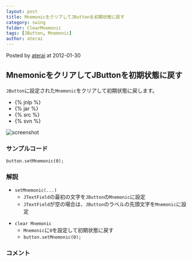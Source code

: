 ```yaml
---
layout: post
title: MnemonicをクリアしてJButtonを初期状態に戻す
category: swing
folder: ClearMnemonic
tags: [JButton, Mnemonic]
author: aterai
---
```


Posted by [aterai](http://terai.xrea.jp/aterai.html) at 2012-01-30

## MnemonicをクリアしてJButtonを初期状態に戻す
`JButton`に設定された`Mnemonic`をクリアして初期状態に戻します。

- {% jnlp %}
- {% jar %}
- {% src %}
- {% svn %}

<!-- dummy comment line for breaking list -->

![screenshot](https://lh4.googleusercontent.com/-VBCuKbB3hhs/TyZJM3aWNzI/AAAAAAAABIg/01Dscav-qV4/s800/ClearMnemonic.png)

### サンプルコード
<pre class="prettyprint"><code>button.setMnemonic(0);
</code></pre>

### 解説
- `setMnemonic(...)`
    - `JTextField`の最初の文字を`JButton`の`Mnemonic`に設定
    - `JTextField`が空の場合は、`JButton`のラベルの先頭文字を`Mnemonic`に設定

<!-- dummy comment line for breaking list -->

- `clear Mnemonic`
    - `Mnemonic`に`0`を設定して初期状態に戻す
    - `button.setMnemonic(0);`

<!-- dummy comment line for breaking list -->

### コメント
